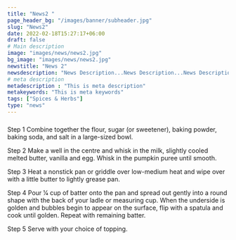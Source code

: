 ```yaml
---
title: "News2 "
page_header_bg: "/images/banner/subheader.jpg"
slug: "News2"
date: 2022-02-18T15:27:17+06:00
draft: false
# Main description
image: "images/news/news2.jpg"
bg_image: "images/news/news2.jpg"
newstitle: "News 2"
newsdescription: "News Description...News Description...News Description...News Description...News Description...News Description..."
# meta description
metadescription : "This is meta description"
metakeywords: "This is meta keywords"
tags: ["Spices & Herbs"]
type: "news"
---
```



### 

Step 1
Combine together the flour, sugar (or sweetener), baking powder, baking soda, and salt in a large-sized bowl.

Step 2
Make a well in the centre and whisk in the milk, slightly cooled melted butter, vanilla and egg. Whisk in the pumpkin puree until smooth.

Step 3
Heat a nonstick pan or griddle over low-medium heat and wipe over with a little butter to lightly grease pan.

Step 4
Pour 1⁄4 cup of batter onto the pan and spread out gently into a round shape with the back of your ladle or measuring cup. When the underside is golden and bubbles begin to appear on the surface, flip with a spatula and cook until golden. Repeat with remaining batter.

Step 5
Serve with your choice of topping.




